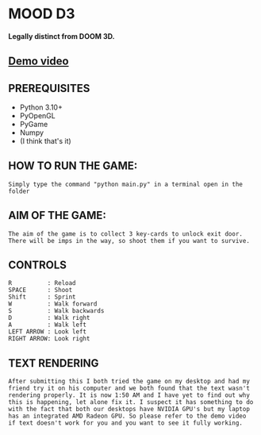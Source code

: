 # MOOD D3
#### Legally distinct from DOOM 3D.

## [Demo video](https://youtu.be/Dxk1NcDG1AA)

## PREREQUISITES
- Python 3.10+
- PyOpenGL
- PyGame
- Numpy
- (I think that's it)

## HOW TO RUN THE GAME:
    Simply type the command "python main.py" in a terminal open in the folder

## AIM OF THE GAME:
    The aim of the game is to collect 3 key-cards to unlock exit door.
    There will be imps in the way, so shoot them if you want to survive.

## CONTROLS
    R          : Reload
    SPACE      : Shoot
    Shift      : Sprint
    W          : Walk forward
    S          : Walk backwards
    D          : Walk right
    A          : Walk left
    LEFT ARROW : Look left
    RIGHT ARROW: Look right
## TEXT RENDERING
    After submitting this I both tried the game on my desktop and had my
    friend try it on his computer and we both found that the text wasn't
    rendering properly. It is now 1:50 AM and I have yet to find out why
    this is happening, let alone fix it. I suspect it has something to do
    with the fact that both our desktops have NVIDIA GPU's but my laptop
    has an integrated AMD Radeon GPU. So please refer to the demo video
    if text doesn't work for you and you want to see it fully working.
